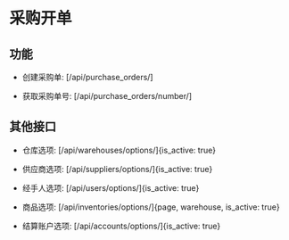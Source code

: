 # 采购开单


## 功能

- 创建采购单:
[/api/purchase_orders/]

- 获取采购单号:
[/api/purchase_orders/number/]


## 其他接口

- 仓库选项:
[/api/warehouses/options/]{is_active: true}

- 供应商选项:
[/api/suppliers/options/]{is_active: true}

- 经手人选项:
[/api/users/options/]{is_active: true}

- 商品选项:
[/api/inventories/options/]{page, warehouse, is_active: true}

- 结算账户选项:
[/api/accounts/options/]{is_active: true}
